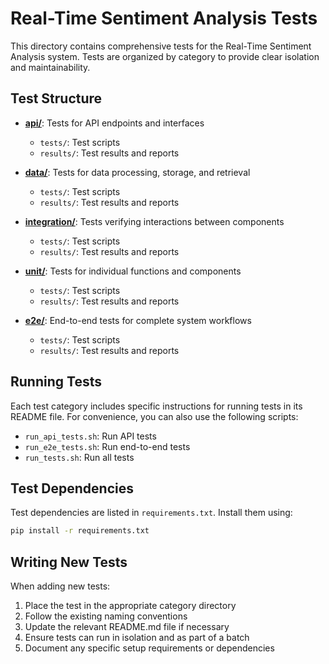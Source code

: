 # Real-Time Sentiment Analysis Tests

This directory contains comprehensive tests for the Real-Time Sentiment Analysis system. Tests are organized by category to provide clear isolation and maintainability.

## Test Structure

- **[api/](./api/)**: Tests for API endpoints and interfaces
  - `tests/`: Test scripts
  - `results/`: Test results and reports

- **[data/](./data/)**: Tests for data processing, storage, and retrieval
  - `tests/`: Test scripts
  - `results/`: Test results and reports

- **[integration/](./integration/)**: Tests verifying interactions between components
  - `tests/`: Test scripts
  - `results/`: Test results and reports

- **[unit/](./unit/)**: Tests for individual functions and components
  - `tests/`: Test scripts
  - `results/`: Test results and reports

- **[e2e/](./e2e/)**: End-to-end tests for complete system workflows
  - `tests/`: Test scripts
  - `results/`: Test results and reports

## Running Tests

Each test category includes specific instructions for running tests in its README file. For convenience, you can also use the following scripts:

- `run_api_tests.sh`: Run API tests
- `run_e2e_tests.sh`: Run end-to-end tests
- `run_tests.sh`: Run all tests

## Test Dependencies

Test dependencies are listed in `requirements.txt`. Install them using:

```bash
pip install -r requirements.txt
```

## Writing New Tests

When adding new tests:

1. Place the test in the appropriate category directory
2. Follow the existing naming conventions
3. Update the relevant README.md file if necessary
4. Ensure tests can run in isolation and as part of a batch
5. Document any specific setup requirements or dependencies
